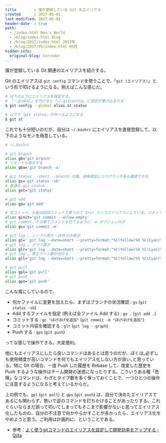 ```yaml
---
title        : 僕が登録している Git のエイリアス
created      : 2017-05-01
last-modified: 2017-05-01
header-date  : true
path:
  - /index.html Neo's World
  - /blog/index.html Blog
  - /blog/2017/index.html 2017年
  - /blog/2017/05/index.html 05月
hidden-info:
  original-blog: Corredor
---
```


僕が登録している Git 関連のエイリアスを紹介する。

Git のエイリアスは `git config` コマンドを使うことで、「`git (エイリアス)`」という形で叩けるようになる。例えばこんな感じだ。

```bash
# 以下のようにエイリアスを設定する。
# 「--global」を付けると「~/.gitconfig」に設定が書き込まれる
$ git config --global alias.st status

# 以下で「git status」が呼べるようになる
$ git st
```

これでも十分短いのだが、自分は `~/.bashrc` にエイリアスを直接登録して、以下のようなモノを用意している。

```bash
# ~/.bashrc

# git branch
alias gb='git branch'
# リモートも表示する
alias gba='git branch -a'

# git status --short --branch の略。省略表記しつつブランチ名も確認できる
alias gs='git status -sb'
# 普通の git status
alias gst='git status'

# git add
alias ga='git add'

# 空コミット。大抵は初回コミットで使うので Init というエイリアスにしている。コメントは Vim で入れる
alias ginit='git commit --allow-empty'
# git commit。その場でコメントを打てるように -m オプション付き
alias gc='git commit -m'

# git log … シンプル表示・10件のみ表示
alias gl=' git log --date=short --pretty=format:"%C(Yellow)%h %C(Cyan)%cd %C(Reset)%s %C(Blue)[%cn]%C(Red)%d" -10'
# git log … グラフ表示
alias glr='git log --date=short --pretty=format:"%C(Yellow)%h %C(Cyan)%cd %C(Reset)%s %C(Blue)[%cn]%C(Red)%d" --graph'
# git log … 修正ライン数が分かる
alias gll='git log --date=short --pretty=format:"%C(Yellow)%h %C(Cyan)%cd %C(Reset)%s %C(Blue)[%cn]%C(Red)%d" --numstat'

# git pull
alias gpl='git pull'
# git push
alias gps='git push'
```

こんな風にしているので、

- 何かファイルに変更を加えたら、まずはブランチの状況確認 : `gs` (`git status -sb`)
- Add するファイルを指定 (例えば全ファイル Add する) : `ga .` (`git add .`)
- コミットする : `gc "ほげほげを追加"` (`git commit -m "ほげほげを追加"`)
- コミット内容を確認する : `glr` (`git log --graph`)
- Push する : `gps` (`git push`)

ってな感じで操作できる。大変便利。

他にもエイリアスにしたら良いコマンドはあるとは思うのだが、ぼくは_必ずしも使用頻度が高いコマンドを何でもエイリアス化しない方が良い_と思っている。特に Git の場合、一度 Push した履歴を Rebase して、改変した歴史を Push するような操作はチーム開発の迷惑になったりする。こういうある種「危険」なコマンドは、わざとタイプ数を多く保っておくことで、一つひとつの操作に注意するようになると考えているからだ。

上の例でも、`gpl` (`git pull`) と `gps` (`git push`) は、自分で決めたエイリアスであるにも関わらず、勢いで逆のコマンドを打ちかけることがあったりする。これぐらいならまだ誤って叩いてしまってもそこまで影響がないと思ってエイリアス化したものの、自分の不注意で何かやらかすことが多かったら、エイリアス化をやめようと思う。ご利用は計画的に、ということである。

- 参考：[よく使うgitコマンドのエイリアスを設定して開発効率をアップする - Qiita](http://qiita.com/unsoluble_sugar/items/ce14e9ce20aa5ba34fe5)
